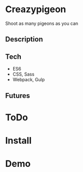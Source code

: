 # Creazypigeon

Shoot as many pigeons as you can

## Description

## Tech
* ES6
* CSS, Sass
* Webpack, Gulp

## Futures

# ToDo

# Install

# Demo
